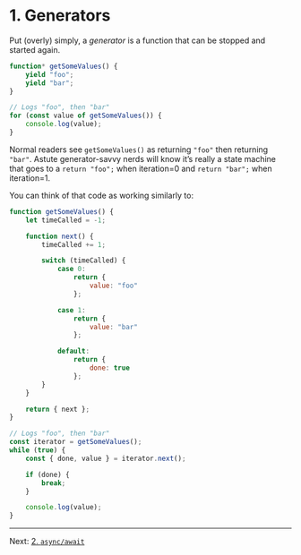 # 1. Generators

Put (overly) simply, a _generator_ is a function that can be stopped and started again.

```javascript
function* getSomeValues() {
    yield "foo";
    yield "bar";
}

// Logs "foo", then "bar"
for (const value of getSomeValues()) {
    console.log(value);
}
```

Normal readers see `getSomeValues()` as returning `"foo"` then returning `"bar"`.
Astute generator-savvy nerds will know it’s really a state machine that goes to a `return "foo";` when iteration=0 and `return "bar";` when iteration=1.

You can think of that code as working similarly to:

```javascript
function getSomeValues() {
    let timeCalled = -1;

    function next() {
        timeCalled += 1;

        switch (timeCalled) {
            case 0:
                return {
                    value: "foo"
                };

            case 1:
                return {
                    value: "bar"
                };

            default:
                return {
                    done: true
                };
        }
    }

    return { next };
}

// Logs "foo", then "bar"
const iterator = getSomeValues();
while (true) {
    const { done, value } = iterator.next();

    if (done) {
        break;
    }

    console.log(value);
}
```

---

Next: [2. `async/await`](./2.%20async-await.md)
